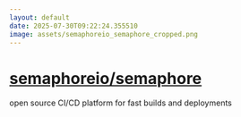```yaml
---
layout: default
date: 2025-07-30T09:22:24.355510
image: assets/semaphoreio_semaphore_cropped.png
---
```


# [semaphoreio/semaphore](https://github.com/semaphoreio/semaphore)

open source CI/CD platform for fast builds and deployments
